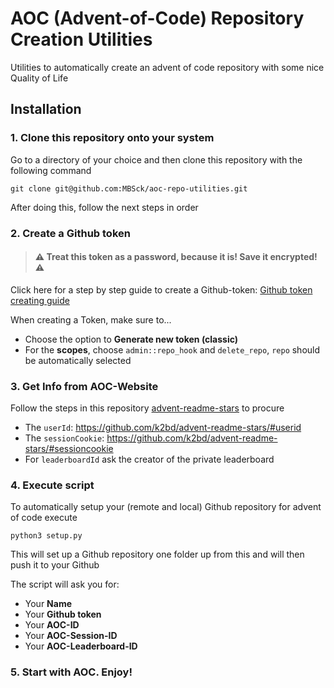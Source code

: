 # AOC (Advent-of-Code) Repository Creation Utilities
Utilities to automatically create an advent of code repository with some nice Quality
of Life

## Installation
### 1. Clone this repository onto your system
Go to a directory of your choice and then clone this repository with the following command
```
git clone git@github.com:MBSck/aoc-repo-utilities.git
```
After doing this, follow the next steps in order

### 2. Create a Github token
> #### :warning: Treat this token as a password, because it is! Save it encrypted! :warning:
Click here for a step by step guide to create a Github-token: [Github token creating guide](https://docs.github.com/en/authentication/keeping-your-account-and-data-secure/creating-a-personal-access-token)

When creating a Token, make sure to...

* Choose the option to **Generate new token (classic)**
* For the **scopes**, choose `admin::repo_hook` and `delete_repo`, `repo` should be
  automatically selected

### 3. Get Info from AOC-Website
Follow the steps in this repository [advent-readme-stars](https://github.com/k2bd/advent-readme-stars)
to procure
* The `userId`: https://github.com/k2bd/advent-readme-stars/#userid
* The `sessionCookie`: https://github.com/k2bd/advent-readme-stars/#sessioncookie
* For `leaderboardId` ask the creator of the private leaderboard

### 4. Execute script
To automatically setup your (remote and local) Github repository for advent of code execute
```
python3 setup.py
```
This will set up a Github repository one folder up from this and will then push it to your
Github

The script will ask you for:

* Your **Name**
* Your **Github token**
* Your **AOC-ID**
* Your **AOC-Session-ID**
* Your **AOC-Leaderboard-ID**


### 5. Start with AOC. Enjoy!
